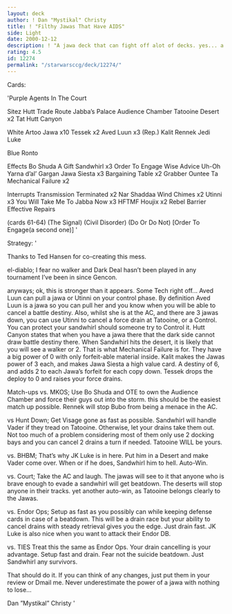 ```yaml
---
layout: deck
author: ! Dan "Mystikal" Christy
title: ! "Filthy Jawas That Have AIDS"
side: Light
date: 2000-12-12
description: ! "A jawa deck that can fight off alot of decks. yes... a jawa deck..."
rating: 4.5
id: 12274
permalink: "/starwarsccg/deck/12274/"
---
```

Cards: 

'Purple
Agents In The Court

Sitez
Hutt Trade Route
Jabba’s Palace
Audience Chamber
Tatooine Desert x2
Tat Hutt Canyon

White
Artoo
Jawa x10
Tessek x2
Aved Luun x3 (Rep.)
Kalit
Rennek
Jedi Luke

Blue
Ronto

Effects
Bo Shuda
A Gift
Sandwhirl x3
Order To Engage
Wise Advice
Uh-Oh
Yarna d’al’ Gargan
Jawa Siesta x3
Bargaining Table x2
Grabber
Ountee Ta
Mechanical Failure x2

Interrupts
Transmission Terminated x2
Nar Shaddaa Wind Chimes x2
Utinni x3
You Will Take Me To Jabba Now x3
HFTMF
Houjix x2
Rebel Barrier
Effective Repairs

(cards 61-64)
(The Signal)
(Civil Disorder)
(Do Or Do Not)
[Order To Engage(a second one)] '

Strategy: '

Thanks to Ted Hansen for co-creating this mess.

el-diablo;
I fear no walker and Dark Deal hasn’t been played in any tournament I’ve been in since Gencon.

anyways;
ok, this is stronger than it appears. Some Tech right off... Aved Luun can pull a jawa or Utinni on your control phase. By definition Aved Luun is a jawa so you can pull her and you know when you will be able to cancel a battle destiny. Also, whilst she is at the AC, and there are 3 jawas down, you can use Utinni to cancel a force drain at Tatooine, or a Control. You can protect your sandwhirl should someone try to Control it. Hutt Canyon states that when you have a jawa there that the dark side cannot draw battle destiny there. When Sandwhirl hits the desert, it is likely that you will see a walker or 2. That is what Mechanical Failure is for. They have a big power of 0 with only forfeit-able material inside. Kalit makes the Jawas power of 3 each, and makes Jawa Siesta a high value card. A destiny of 6, and adds 2 to each Jawa’s forfeit for each copy down. Tessek drops the deploy to 0 and raises your force drains.

Match-ups
vs. MKOS;
Use Bo Shuda and OTE to own the Audience Chamber and force their guys out into the storm. this should be the easiest match up possible. Rennek will stop Bubo from being a menace in the AC.

vs Hunt Down;
Get Visage gone as fast as possible. Sandwhirl will handle Vader if they tread on Tatooine. Otherwise, let your drains take them out. Not too much of a problem considering most of them only use 2 docking bays and you can cancel 2 drains a turn if needed. Tatooine WILL be yours.

vs. BHBM;
That’s why JK Luke is in here. Put him in a Desert and make Vader come over. When or if he does, Sandwhirl him to hell. Auto-Win.

vs. Court;
Take the AC and laugh. The jawas will see to it that anyone who is brave enough to evade a sandwhirl will get beatdown. The deserts will stop anyone in their tracks. yet another auto-win, as Tatooine belongs clearly to the Jawas.

vs. Endor Ops;
Setup as fast as you possibly can while keeping defense cards in case of a beatdown. This will be a drain race but your ability to cancel drains with steady retrieval gives you the edge. Just drain fast. JK Luke is also nice when you want to attack their Endor DB.

vs. TIES
Treat this the same as Endor Ops. Your drain cancelling is your advantage. Setup fast and drain. Fear not the suicide beatdown. Just Sandwhirl any survivors.

That should do it. If you can think of any changes, just put them in your review or Dmail me. Never underestimate the power of a jawa with nothing to lose...

Dan ”Mystikal” Christy    '
